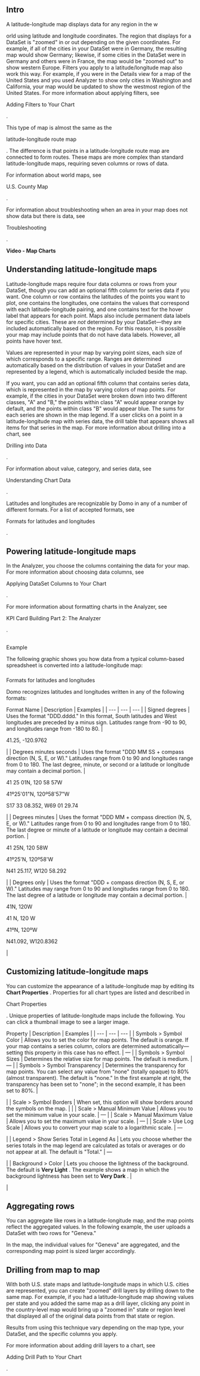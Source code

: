 

Intro
-------

A latitude-longitude map displays data for any region in the w


 orld using latitude and longitude coordinates. The region that displays for a DataSet is "zoomed" in or out depending on the given coordinates. For example, if all of the cities in your DataSet were in Germany, the resulting map would show Germany; likewise, if some cities in the DataSet were in Germany and others were in France, the map would be "zoomed out" to show western Europe. Filters you apply to a latitude/longitude map also work this way. For example, if you were in the Details view for a map of the United States and you used Analyzer to show only cities in Washington and California, your map would be updated to show the westmost region of the United States. For more information about applying filters, see

Adding Filters to Your Chart

.


 This type of map is almost the same as the

latitude-longitude route map

. The difference is that points in a latitude-longitude route map are connected to form routes. These maps are more complex than standard latitude-longitude maps, requiring seven columns or rows of data.


 For information about world maps, see

U.S. County Map

.


 For information about troubleshooting when an area in your map does not show data but there is data, see

Troubleshooting

.


**Video - Map Charts**


 Understanding latitude-longitude maps
---------------------------------------

Latitude-longitude maps require four data columns or rows from your DataSet, though you can add an optional fifth column for series data if you want. One column or row contains the latitudes of the points you want to plot, one contains the longitudes, one contains the values that correspond with each latitude-longitude pairing, and one contains text for the hover label that appears for each point. Maps also include permanent data labels for specific cities. These are
 *not*
 determined by your DataSet—they are included automatically based on the region. For this reason, it is possible your map may include points that do not have data labels. However, all points have hover text.


 Values are represented in your map by varying point sizes, each size of which corresponds to a specific range. Ranges are determined automatically based on the distribution of values in your DataSet and are represented by a legend, which is automatically included beside the map.


 If you want, you can add an optional fifth column that contains series data, which is represented in the map by varying colors of map points. For example, if the cities in your DataSet were broken down into two different classes, "A" and "B," the points within class "A" would appear orange by default, and the points within class "B" would appear blue. The sums for each series are shown in the map legend. If a user clicks on a point in a latitude-longitude map with series data, the drill table that appears shows all items for that series in the map. For more information about drilling into a chart, see

Drilling into Data

.


 For information about value, category, and series data, see

Understanding Chart Data

.


 Latitudes and longitudes are recognizable by Domo in any of a number of different formats. For a list of accepted formats, see

Formats for latitudes and longitudes

.


 Powering latitude-longitude maps
----------------------------------

In the Analyzer, you choose the columns containing the data for your map. For more information about choosing data columns, see

Applying DataSet Columns to Your Chart

.


 For more information about formatting charts in the Analyzer, see

KPI Card Building Part 2: The Analyzer

.

##
 Example

The following graphic shows you how data from a typical column-based spreadsheet is converted into a latitude-longitude map:


###
 Formats for latitudes and longitudes

Domo recognizes latitudes and longitudes written in any of the following formats:


 Format Name
  |
 Description
  |
 Examples
  |
| --- | --- | --- |
|
 Signed degrees
  |
 Uses the format "DDD.dddd." In this format, South latitudes and West longitudes are preceded by a minus sign. Latitudes range from -90 to 90, and longitudes range from -180 to 80.
  |

41.25, -120.9762

|
|
 Degrees minutes seconds
  |
 Uses the format "DDD MM SS + compass direction (N, S, E, or W)." Latitudes range from 0 to 90 and longitudes range from 0 to 180. The last degree, minute, or second or a latitude or longitude may contain a decimal portion.
  |

41 25 01N, 120 58 57W


 41º25'01"N, 120º58'57"W


 S17 33 08.352, W69 01 29.74

|
|
 Degrees minutes
  |
 Uses the format "DDD MM + compass direction (N, S, E, or W)." Latitudes range from 0 to 90 and longitudes range from 0 to 180. The last degree or minute of a latitude or longitude may contain a decimal portion.
  |

41 25N, 120 58W


 41º25'N, 120º58'W


 N41 25.117, W120 58.292

|
|
 Degrees only
  |
 Uses the format "DDD + compass direction (N, S, E, or W)." Latitudes may range from 0 to 90 and longitudes range from 0 to 180. The last degree of a latitude or longitude may contain a decimal portion.
  |

41N, 120W


 41 N, 120 W


 41ºN, 120ºW


 N41.092, W120.8362

|

Customizing latitude-longitude maps
-------------------------------------

You can customize the appearance of a latitude-longitude map by editing its
 **Chart Properties**
 . Properties for all chart types are listed and described in

Chart Properties

. Unique properties of latitude-longitude maps include the following. You can click a thumbnail image to see a larger image.


 Property
  |
 Description
  |
 Examples
  |
| --- | --- | --- |
|
 Symbols > Symbol Color
  |
 Allows you to set the color for map points. The default is orange. If your map contains a series column, colors are determined automatically—setting this property in this case has no effect.
  |
 —
  |
|
 Symbols > Symbol Sizes
  |
 Determines the relative size for map points. The default is medium.
  |
 —
  |
|
 Symbols > Symbol Transparency
  |
 Determines the transparency for map points. You can select any value from "none" (totally opaque) to 80% (almost transparent). The default is "none." In the first example at right, the transparency has been set to "none"; in the second example, it has been set to 80%.
  |


 |
|
 Scale > Symbol Borders
  |
 When set, this option will show borders around the symbols on the map.
  |  |
|
 Scale > Manual Minimum Value
  |
 Allows you to set the minimum value in your scale.
  |
 —
  |
|
 Scale > Manual Maximum Value
  |
 Allows you to set the maximum value in your scale.
  |
 —
  |
|
 Scale > Use Log Scale
  |
 Allows you to convert your map scale to a logarithmic scale.
  |
 —

|
|
 Legend > Show Series Total in Legend As
  |
 Lets you choose whether the series totals in the map legend are calculated as totals or averages or do not appear at all. The default is "Total."
  |
 —

|
|
 Background > Color
  |
 Lets you choose the lightness of the background. The default is
 **Very Light**
 . The example shows a map in which the background lightness has been set to
 **Very Dark**
 .
  |

|

Aggregating rows
------------------

You can aggregate like rows in a latitude-longitude map, and the map points reflect the aggregated values. In the following example, the user uploads a DataSet with two rows for "Geneva."

In the map, the individual values for "Geneva" are aggregated, and the corresponding map point is sized larger accordingly.

Drilling from map to map
--------------------------

With both U.S. state maps and latitude-longitude maps in which U.S. cities are represented, you can create "zoomed" drill layers by drilling down to the same map. For example, if you had a latitude-longitude map showing values per state and you added the same map as a drill layer, clicking any point in the country-level map would bring up a "zoomed in" state or region level that displayed all of the original data points from that state or region.


 Results from using this technique vary depending on the map type, your DataSet, and the specific columns you apply.


 For more information about adding drill layers to a chart, see

Adding Drill Path to Your Chart

.

